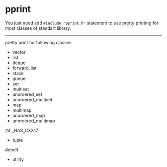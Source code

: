 # pprint

You just need add `#include "pprint.h"` statement to use pretty printing for most classes of standart library.

--- 

pretty print for following classes:
* vector
* list
* deque
* forward_list
* stack
* queue
* set
* multiset
* unordered_set
* unordered_multiset
* map
* multimap
* unordered_map
* unordered_multimap

#if _HAS_CXX17
* tuple

#endif

* utility

